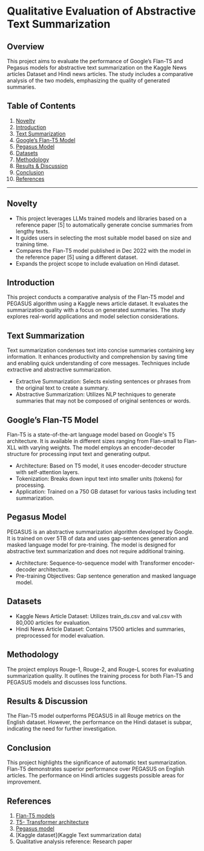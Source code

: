 # Qualitative Evaluation of Abstractive Text Summarization

## Overview
This project aims to evaluate the performance of Google’s Flan-T5 and Pegasus models for abstractive text summarization on the Kaggle News articles Dataset and Hindi news articles. The study includes a comparative analysis of the two models, emphasizing the quality of generated summaries.


## Table of Contents

1. [Novelty](#novelty)
2. [Introduction](#introduction)
3. [Text Summarization](#text-summarization)
4. [Google’s Flan-T5 Model](#google’s-flan-t5-model)
5. [Pegasus Model](#pegasus-model)
6. [Datasets](#datasets)
7. [Methodology](#methodology)
8. [Results & Discussion](#results--discussion)
9. [Conclusion](#conclusion)
10. [References](#references)

---

## Novelty

- This project leverages LLMs trained models and libraries based on a reference paper [5] to automatically generate concise summaries from lengthy texts.
- It guides users in selecting the most suitable model based on size and training time.
- Compares the Flan-T5 model published in Dec 2022 with the model in the reference paper [5] using a different dataset.
- Expands the project scope to include evaluation on Hindi dataset.

## Introduction

This project conducts a comparative analysis of the Flan-T5 model and PEGASUS algorithm using a Kaggle news article dataset. It evaluates the summarization quality with a focus on generated summaries. The study explores real-world applications and model selection considerations.

## Text Summarization

Text summarization condenses text into concise summaries containing key information. It enhances productivity and comprehension by saving time and enabling quick understanding of core messages. Techniques include extractive and abstractive summarization.

- Extractive Summarization: Selects existing sentences or phrases from the original text to create a summary.
- Abstractive Summarization: Utilizes NLP techniques to generate summaries that may not be composed of original sentences or words.

## Google’s Flan-T5 Model

Flan-T5 is a state-of-the-art language model based on Google's T5 architecture. It is available in different sizes ranging from Flan-small to Flan-XLL with varying weights. The model employs an encoder-decoder structure for processing input text and generating output.

- Architecture: Based on T5 model, it uses encoder-decoder structure with self-attention layers.
- Tokenization: Breaks down input text into smaller units (tokens) for processing.
- Application: Trained on a 750 GB dataset for various tasks including text summarization.

## Pegasus Model

PEGASUS is an abstractive summarization algorithm developed by Google. It is trained on over 5TB of data and uses gap-sentences generation and masked language model for pre-training. The model is designed for abstractive text summarization and does not require additional training.

- Architecture: Sequence-to-sequence model with Transformer encoder-decoder architecture.
- Pre-training Objectives: Gap sentence generation and masked language model.

## Datasets

- Kaggle News Article Dataset: Utilizes train_ds.csv and val.csv with 80,000 articles for evaluation.
- Hindi News Article Dataset: Contains 17500 articles and summaries, preprocessed for model evaluation.

## Methodology

The project employs Rouge-1, Rouge-2, and Rouge-L scores for evaluating summarization quality. It outlines the training process for both Flan-T5 and PEGASUS models and discusses loss functions.

## Results & Discussion

The Flan-T5 model outperforms PEGASUS in all Rouge metrics on the English dataset. However, the performance on the Hindi dataset is subpar, indicating the need for further investigation.

## Conclusion

This project highlights the significance of automatic text summarization. Flan-T5 demonstrates superior performance over PEGASUS on English articles. The performance on Hindi articles suggests possible areas for improvement.

## References

1. [Flan-T5 models](https://arxiv.org/pdf/2210.11416v5.pdf)
2. [T5- Transformer architecture](https://medium.com/analytics-Vidhya)
3. [Pegasus model](https://arxiv.org/pdf/1912.08777v2.pdf)
4. [Kaggle dataset](Kaggle Text summarization data)
5. Qualitative analysis reference: Research paper
